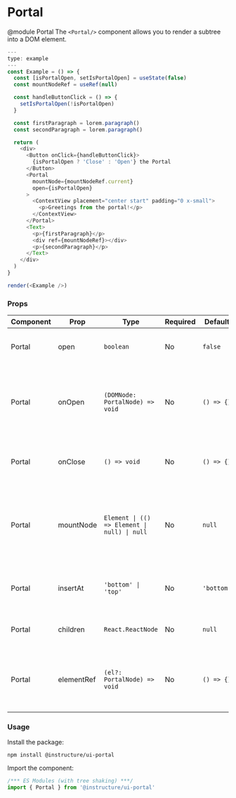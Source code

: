 # Portal

@module Portal
The `<Portal/>` component allows you to render a subtree into a DOM element.

```js
---
type: example
---
const Example = () => {
  const [isPortalOpen, setIsPortalOpen] = useState(false)
  const mountNodeRef = useRef(null)

  const handleButtonClick = () => {
    setIsPortalOpen(!isPortalOpen)
  }

  const firstParagraph = lorem.paragraph()
  const secondParagraph = lorem.paragraph()

  return (
    <div>
      <Button onClick={handleButtonClick}>
        {isPortalOpen ? 'Close' : 'Open'} the Portal
      </Button>
      <Portal
        mountNode={mountNodeRef.current}
        open={isPortalOpen}
      >
        <ContextView placement="center start" padding="0 x-small">
          <p>Greetings from the portal!</p>
        </ContextView>
      </Portal>
      <Text>
        <p>{firstParagraph}</p>
        <div ref={mountNodeRef}></div>
        <p>{secondParagraph}</p>
      </Text>
    </div>
  )
}

render(<Example />)
```


### Props

| Component | Prop | Type | Required | Default | Description |
|-----------|------|------|----------|---------|-------------|
| Portal | open | `boolean` | No | `false` | Whether or not the `<Portal />` is open |
| Portal | onOpen | `(DOMNode: PortalNode) => void` | No | `() => {}` | Callback fired when `<Portal />` content has been mounted in the DOM. Ha the Portal DOMNode as parameter. |
| Portal | onClose | `() => void` | No | `() => {}` | Callback fired when `<Portal />` has been unmounted from the DOM |
| Portal | mountNode | `Element \| (() => Element \| null) \| null` | No | `null` | An element or a function returning an element to use as the mount node for the `<Portal />` (defaults to `document.body`) |
| Portal | insertAt | `'bottom' \| 'top'` | No | `'bottom'` | Insert the element at the 'top' of the mountNode or at the 'bottom' |
| Portal | children | `React.ReactNode` | No | `null` | The children to be rendered within the `<Portal />` |
| Portal | elementRef | `(el?: PortalNode) => void` | No | `() => {}` | Provides a reference to the underlying html element. Has the Portal DOMNode as parameter. |

### Usage

Install the package:

```shell
npm install @instructure/ui-portal
```

Import the component:

```javascript
/*** ES Modules (with tree shaking) ***/
import { Portal } from '@instructure/ui-portal'
```


